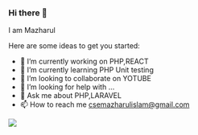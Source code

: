 ### Hi there 👋

I am Mazharul 

Here are some ideas to get you started:

- 🔭 I’m currently working on PHP,REACT
- 🌱 I’m currently learning PHP Unit testing
- 👯 I’m looking to collaborate on YOTUBE
- 🤔 I’m looking for help with ...
- 💬 Ask me about PHP,LARAVEL
- 📫 How to reach me csemazharulislam@gmail.com


<img src="https://github-readme-stats.vercel.app/api?username=csemazharul&&show_icons=true&title_color=ffffff&icon_color=bb2acf&text_color=daf7dc&bg_color=151515"/>
